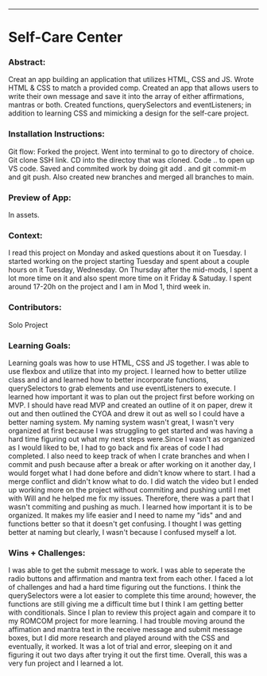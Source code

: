 ________________________  
# Self-Care Center 

### Abstract:
[//]: <> (Briefly describe what you built and its features. What problem is the app solving? How does this application solve that problem?)
    Creat an app building an application that utilizes HTML, CSS and JS. Wrote HTML & CSS to match a provided comp. Created an app that allows users to write their own message and save it into the array of either affirmations, mantras or both. Created functions, querySelectors and eventListeners; in addition to learning CSS and mimicking a design for the self-care project. 

### Installation Instructions:
[//]: <> (What steps does a person have to take to get your app cloned down and running?) 
    Git flow: Forked the project. Went into terminal to go to directory of choice. Git clone SSH link. CD into the directoy that was cloned. Code .. to open up VS code. Saved and commited work by doing git add . and git commit-m and git push. Also created new branches and merged all branches to main. 

### Preview of App:
[//]: <> (Provide ONE gif or screenshot of your application - choose the "coolest" piece of functionality to show off.)
    In assets.

### Context:
[//]: <> (Give some context for the project here. How long did you have to work on it? How far into the Turing program are you?)
    I read this project on Monday and asked questions about it on Tuesday. I started working on the project starting Tuesday and spent about a couple hours on it Tuesday, Wednesday. On Thursday after the mid-mods, I spent a lot more time on it and also spent more time on it Friday & Satuday. I spent around 17-20h on the project and I am in Mod 1, third week in. 

### Contributors:
[//]: <> (Who worked on this application? Link to their GitHubs.)
    Solo Project

### Learning Goals:
[//]: <> (What were the learning goals of this project? What tech did you work with?)
    Learning goals was how to use HTML, CSS and JS together. I was able to use flexbox and utilize that into my project. I learned how to better utilize class and id and learned how to better incorporate functions, querySelectors to grab elements and use eventListeners to execute. I learned how important it was to plan out the project first before working on MVP. I should have read MVP and created an outline of it on paper, drew it out and then outlined the CYOA and drew it out as well so I could have a better naming system. My naming system wasn't great, I wasn't very organized at first because I was struggling to get started and was having a hard time figuring out what my next steps were.Since I wasn't as organized as I would liked to be, I had to go back and fix areas of code I had completed. I also need to keep track of when I crate branches and when I commit and push because after a break or after working on it another day, I would forget what I had done before and didn't know where to start. I had a merge conflict and didn't know what to do. I did watch the video but I ended up working more on the project without commiting and pushing until I met with Will and he helped me fix my issues. Therefore, there was a part that I wasn't commiting and pushing as much. I learned how important it is to be organized. It makes my life easier and I need to name my "ids" and and functions better so that it doesn't get confusing. I thought I was getting better at naming but clearly, I wasn't because I confused myself a lot.

### Wins + Challenges:
[//]: <> (What are 2-3 wins you have from this project? What were some challenges you faced - and how did you get over them?)
    I was able to get the submit message to work. I was able to seperate the radio buttons and affirmation and mantra text from each other. I faced a lot of challenges and had a hard time figuring out the functions. I think the querySelectors were a lot easier to complete this time around; however, the functions are still giving me a difficult time but I think I am getting better with conditionals. Since I plan to review this project again and compare it to my ROMCOM project for more learning. I had trouble moving around the affimation and mantra text in the receive message and submit message boxes, but I did more research and played around with the CSS and eventually, it worked. It was a lot of trial and error, sleeping on it and figuring it out two days after trying it out the first time. Overall, this was a very fun project and I learned a lot.
